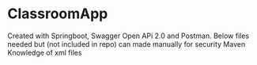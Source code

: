 # ClassroomApp
Created with Springboot, Swagger Open APi 2.0 and Postman.
Below files needed but (not included in repo) can made manually for security
Maven
Knowledge of xml files
